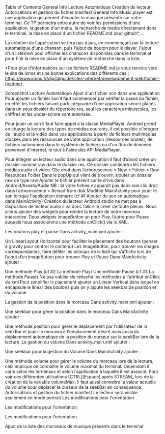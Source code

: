Table of Contents
General Info
Lecture Automatique
Création du lecteur
Autorisations et gestion du fichier manifest
General Info
Music player est une application qui permet d'écouter la musique présente sur votre terminal. Ce TP permetra entre autre de voir les permissions d'une application, la gestion d'un menu, la recherche de media directement dans le terminal, la mise en place d'un fichier README.md pour github*, ...

La création de l'application se fera pas à pas, en commençant par la lecture automatique d'une chanson, puis l'ajout de bouton pour le player, l'ajout d'un listeView pour afficher les chansons disponibles dans le terminal et pour finir la mise en place d'un système de recherche dans la liste.

*Pour plus d'informations sur les fichiers README.md je vous renvoie vers le site de ionos et une bonne explications des différents cas : https://www.ionos.fr/digitalguide/sites-internet/developpement-web/fichier-readme/

Screenshot
Lecture Automatique
Ajout d'un fichier son dans une application
Pour ajouter un fichier son il faut commencer par vérifier la casse du fichier, en effet les fichiers faisant parti intégrante d'une application seront placés dans un sous dossier du répertoire res, seul les caractères minuscules, les chiffres et les under-scrore sont autorisés.

Pour jouer un son il faut faire appel à la classe MediaPlayer, Android prend en charge la lecture des types de médias courants, il est possible d’intégrer de l'audio et la vidéo dans vos applications à partir de fichiers multimédias stockés dans les ressources de votre application (ressources brutes), de fichiers autonomes dans le système de fichiers ou d'un flux de données provenant d’internet, le tout à l'aide des API MediaPlayer.

Pour intégrer un lecteur audio dans une application il faut d’abord créer un dossier nommé raw dans le dossier res. Ce dossier contiendra les fichiers médias audio et vidéo.
Clic droit dans l’arborescence > New > Folder > Raw Resources Folder
Dans le popUp qui vient de s'ouvrir, ajouter un dossier raw de type raw
Ajouter le fichier présent sur le drive dans Android/Assets/Audio NB : Si votre fichier n’apparaît pas dans raw clic droit dans l’arborescence > Reload from disk
Modifier MainActivity pour jouer le son lorsque l'application démarre (cf #1 Ajouter du son en automatique dans MainActivity)
Création du lecteur
Android studio ne met pas à disposition de lecteur audio il va donc falloir le créer de toute pièces. Nous allons ajouter des widgets pour rendre la lecture de notre morceau interactive. Deux widgets ImageButton un pour Play, l’autre pour Pause auquels nous associerons une méthode onClick() via le XML.

Les boutons play et pause
Dans activity_main.xml ajouter :

Un LinearLayout Horizontal pour faciliter le placement des boutons (penser à gravity pour centrer le contenu)
Les ImageButton, pour trouver les images correspondantes, faire défiler les bitmaps de la liste qui s’affiche lors de l’ajout d’un ImageButton pour trouver Play et Pause
Dans MainActivity ajouter :

Une méthode Play (cf #2 La méthode Play)
Une méthode Pause (cf #3 La méthode Pause) Ne pas oublier de rattaché les méthodes à l'attribut onClick du xml
Pour simplifier le placement ajouter un Linear Vertical dans lequel on encapsule le linear des boutons puis on y ajoute les seekbar de position et du volume

La gestion de la position dans le morceau
Dans activity_main.xml ajouter :

Une seekbar pour gérer la position dans le morceau
Dans MainActivity ajouter :

Une méthode position pour gérer le déplacement par l'utilisateur de la seekBar et jouer le morceau à l'emplacement désiré mais aussi du déplacement automatique de la position du curseur sur la seekBar lors de la lecture.
La gestion du volume
Dans activity_main.xml ajouter :

Une seekbar pour la gestion du Volume
Dans MainActivity ajouter :

Une méthode volume pour gérer le volume du morceau lors de la lecture, cela implique de connaître le volume maximal du terminal. Cependant il varie selon les terminaux et selon l’application à laquelle il est associé. Pour voir ces différentes utilisations [CTRL][Espace] après STREAM_ lors de la création de la variable volumeMax. Il faut aussi connaître la valeur actuelle du volume pour déplacer le curseur de la seekBar en conséquence.
Autorisations et gestion du fichier manifest
Le lecteur sera visible seulement en mode portrait Les modifications pour l'orientation


Les modifications pour l'orientation


Les modifications pour l'orientation


Ajout de la liste des morceaux de musique présents dans le terminal
